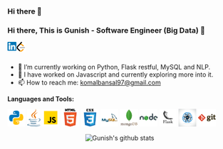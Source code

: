 ### Hi there 👋

<!--
**gunishj/gunishj** is a ✨ _special_ ✨ repository because its `README.md` (this file) appears on your GitHub profile.

Here are some ideas to get you started:

- 🔭 I’m currently working on ...
- 🌱 I’m currently learning ...
- 👯 I’m looking to collaborate on ...
- 🤔 I’m looking for help with ...
- 💬 Ask me about ...
- 📫 How to reach me: ...
- 😄 Pronouns: ...
- ⚡ Fun fact: ...
-->

### Hi there, This is Gunish - Software Engineer (Big Data) 👋

<a href="https://www.linkedin.com/in/gunish-jha-96970aa1/">
  <img align="left" alt="Gunish Jha | Linkedin" width="20px" src="https://raw.githubusercontent.com/Gunishj/Gunishj/main/assets/linkedin.svg" />
</a>

<a href="https://leetcode.com/Gunishj/">
  <img align="left" alt="Gunish Jha | Leetcode" width="20px" src="https://raw.githubusercontent.com/Gunishj/Gunishj/main/assets/LeetCode.png" />
</a>

<br/>
<br/>

- 🔭 I’m currently working on Python, Flask restful, MySQL and NLP.
- 🌱 I have worked on Javascript and currently exploring more into it.
- 📫 How to reach me: komalbansal97@gmail.com

**Languages and Tools:**  

<code><img height="40" alt="Python" src="https://raw.githubusercontent.com/Gunishj/Gunishj/main/assets/python.svg"></code>
<code><img height="40" alt="Java" src="https://raw.githubusercontent.com/Gunishj/Gunishj/main/assets/java.svg"></code>
<code><img height="40" alt="JavaScript" src="https://raw.githubusercontent.com/Gunishj/Gunishj/main/assets/javascript.svg"></code>
<code><img height="40" alt="HTML" src="https://raw.githubusercontent.com/Gunishj/Gunishj/main/assets/html.png"></code>
<code><img height="40" alt="CSS" src="https://raw.githubusercontent.com/Gunishj/Gunishj/main/assets/css.png"></code>
<code><img height="40" alt="MySQL" src="https://raw.githubusercontent.com/Gunishj/Gunishj/main/assets/mysql.png"></code>
<code><img height="40" alt="MongoDB" src="https://raw.githubusercontent.com/Gunishj/Gunishj/main/assets/mongodb.png"></code>
<code><img height="40" alt="NodeJS" src="https://raw.githubusercontent.com/Gunishj/Gunishj/main/assets/nodejs.svg"></code>
<code><img height="40" alt="Flask" src="https://raw.githubusercontent.com/Gunishj/Gunishj/main/assets/flask.png"></code>
<code><img height="40" alt="Natural Language Processing" src="https://raw.githubusercontent.com/Gunishj/Gunishj/main/assets/ML.jpg"></code>
<code><img height="40" alt="Git" src="https://raw.githubusercontent.com/Gunishj/Gunishj/main/assets/git.png"></code>

<div align="center">
  
![Gunish's github stats](https://github-readme-stats.vercel.app/api?username=Gunishj&show_icons=true&theme=radical)

</div>

